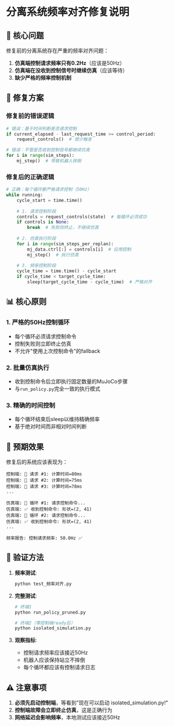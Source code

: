 # 分离系统频率对齐修复说明

## 🚨 **核心问题**

修复前的分离系统存在严重的频率对齐问题：

1. **仿真端控制请求频率只有0.2Hz**（应该是50Hz）
2. **仿真端在没收到控制信号时继续仿真**（应该等待）
3. **缺少严格的频率控制机制**

## 🔧 **修复方案**

### 修复前的错误逻辑
```python
# 错误：基于时间判断是否请求控制
if current_elapsed - last_request_time >= control_period:
    request_controls()  # 很少触发

# 错误：不管是否收到控制信号都继续仿真
for i in range(sim_steps):
    mj_step()  # 导致机器人摔倒
```

### 修复后的正确逻辑
```python
# 正确：每个循环都严格请求控制（50Hz）
while running:
    cycle_start = time.time()
    
    # 1. 请求控制阶段
    controls = request_controls(state)  # 每循环必须成功
    if controls is None:
        break  # 失败则终止，不继续仿真
    
    # 2. 仿真执行阶段  
    for i in range(sim_steps_per_replan):
        mj_data.ctrl[:] = controls[i]  # 应用控制
        mj_step()  # 执行仿真
    
    # 3. 频率控制阶段
    cycle_time = time.time() - cycle_start
    if cycle_time < target_cycle_time:
        sleep(target_cycle_time - cycle_time)  # 严格对齐
```

## 📊 **核心原则**

### 1. 严格的50Hz控制循环
- 每个循环必须请求控制命令
- 控制失败则立即终止仿真
- 不允许"使用上次控制命令"的fallback

### 2. 批量仿真执行
- 收到控制命令后立即执行固定数量的MuJoCo步骤
- 与`run_policy.py`完全一致的执行模式

### 3. 精确的时间控制
- 每个循环结束后sleep以维持精确频率
- 基于绝对时间而非相对时间判断

## 🎯 **预期效果**

修复后的系统应该表现为：

```
控制端: 📨 请求 #1: 计算时间=80ms
控制端: 📨 请求 #2: 计算时间=75ms
控制端: 📨 请求 #3: 计算时间=78ms
...

仿真端: 📡 循环 #1: 请求控制命令...
仿真端: ✅ 收到控制命令: 形状=(2, 41)
仿真端: 📡 循环 #2: 请求控制命令...
仿真端: ✅ 收到控制命令: 形状=(2, 41)
...

频率报告: 控制请求频率: 50.0Hz ✅
```

## 🧪 **验证方法**

1. **频率测试**:
   ```bash
   python test_频率对齐.py
   ```

2. **完整测试**:
   ```bash
   # 终端1
   python run_policy_pruned.py
   
   # 终端2（等控制端ready后）
   python isolated_simulation.py
   ```

3. **观察指标**:
   - 控制请求频率应该接近50Hz
   - 机器人应该保持站立不摔倒
   - 每个循环都应该有控制请求日志

## ⚠️ **注意事项**

1. **必须先启动控制端**，等看到"现在可以启动 isolated_simulation.py!"
2. **控制端故障会立即终止仿真**，这是正确行为
3. **网络延迟会影响频率**，本地测试应该接近50Hz 